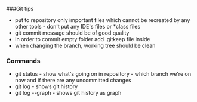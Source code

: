 ###Git tips
- put to repository only important files which cannot be recreated by any other tools - don't put any IDE's files or *class files
- git commit message should be of good quality
- in order to commit empty folder add .gitkeep file inside
- when changing the branch, working tree should be clean

### Commands
- git status - show what's going on in repository - which branch we're on now and if there are any  uncommitted  changes
- git log - shows git history
- git log --graph - shows git history as graph